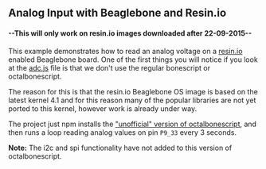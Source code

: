 ## Analog Input with Beaglebone and Resin.io

#### **--This will only work on resin.io images downloaded after 22-09-2015--**

This example demonstrates how to read an analog voltage on a [resin.io](https://resin.io/) enabled Beaglebone board.
One of the first things you will notice if you look at the [adc.js](/adc.js) file
is that we don't use the regular bonescript or octalbonescript.

The reason for this is that the resin.io Beaglebone OS image is based on the latest kernel 4.1 and for this reason many of the popular libraries are not yet ported to this kernel, however work is already under way.

The project just npm installs the ["unofficial" version of octalbonescript](https://www.npmjs.com/package/octalbonescript_capemgr4_1), and then runs a loop reading analog values on pin `P9_33` every 3 seconds.

__Note:__ The i2c and spi functionality have not added to this version of octalbonescript.
